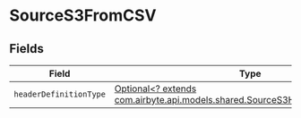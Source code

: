 # SourceS3FromCSV


## Fields

| Field                                                                                                                                 | Type                                                                                                                                  | Required                                                                                                                              | Description                                                                                                                           |
| ------------------------------------------------------------------------------------------------------------------------------------- | ------------------------------------------------------------------------------------------------------------------------------------- | ------------------------------------------------------------------------------------------------------------------------------------- | ------------------------------------------------------------------------------------------------------------------------------------- |
| `headerDefinitionType`                                                                                                                | [Optional<? extends com.airbyte.api.models.shared.SourceS3HeaderDefinitionType>](../../models/shared/SourceS3HeaderDefinitionType.md) | :heavy_minus_sign:                                                                                                                    | N/A                                                                                                                                   |